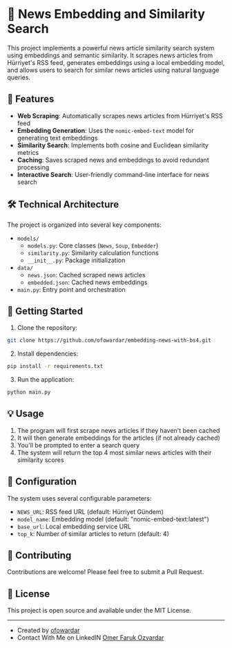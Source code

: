 # 📰 News Embedding and Similarity Search

This project implements a powerful news article similarity search system using embeddings and semantic similarity. It scrapes news articles from Hürriyet's RSS feed, generates embeddings using a local embedding model, and allows users to search for similar news articles using natural language queries.

## 🌟 Features

- **Web Scraping**: Automatically scrapes news articles from Hürriyet's RSS feed
- **Embedding Generation**: Uses the `nomic-embed-text` model for generating text embeddings
- **Similarity Search**: Implements both cosine and Euclidean similarity metrics
- **Caching**: Saves scraped news and embeddings to avoid redundant processing
- **Interactive Search**: User-friendly command-line interface for news search

## 🛠️ Technical Architecture

The project is organized into several key components:

- `models/`
  - `models.py`: Core classes (`News`, `Soup`, `Embedder`)
  - `similarity.py`: Similarity calculation functions
  - `__init__.py`: Package initialization
- `data/`
  - `news.json`: Cached scraped news articles
  - `embedded.json`: Cached news embeddings
- `main.py`: Entry point and orchestration

## 🚀 Getting Started

1. Clone the repository:
```bash
git clone https://github.com/ofowardar/embedding-news-with-bs4.git
```

2. Install dependencies:
```bash
pip install -r requirements.txt
```

3. Run the application:
```bash
python main.py
```

## 💡 Usage

1. The program will first scrape news articles if they haven't been cached
2. It will then generate embeddings for the articles (if not already cached)
3. You'll be prompted to enter a search query
4. The system will return the top 4 most similar news articles with their similarity scores

## 🔧 Configuration

The system uses several configurable parameters:

- `NEWS_URL`: RSS feed URL (default: Hürriyet Gündem)
- `model_name`: Embedding model (default: "nomic-embed-text:latest")
- `base_url`: Local embedding service URL
- `top_k`: Number of similar articles to return (default: 4)

## 🤝 Contributing

Contributions are welcome! Please feel free to submit a Pull Request.

## 📝 License

This project is open source and available under the MIT License.

---

- Created by [ofowardar](https://github.com/ofowardar) 
- Contact With Me on LinkedIN [Omer Faruk Ozvardar](https://www.linkedin.com/in/ofowardar)
